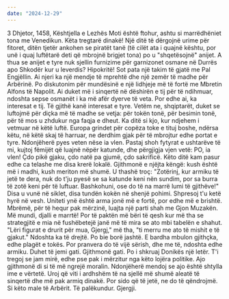 ```yaml
---
date: "2024-12-29"
---
```

3 Dhjetor, 1458, Kështjella e Lezhës
Moti është ftohur, ashtu si marrëdhëniet tona me Venedikun. Këta tregtarë dinakë! Një ditë të dërgojnë urime për fitoret, ditën tjetër ankohen se piratët tanë (të cilët ata i quajnë kështu, por unë i quaj luftëtarë deti që mbrojnë brigjet tona) po u "shqetësojnë" anijet. A thua se anijet e tyre nuk sjellin furnizime për garnizonet osmane në Durrës apo Shkodër kur u leverdis? Hipokritë!
Sot pata një takim të gjatë me Pal Engjëllin. Ai njeri ka një mendje të mprehtë dhe një zemër të madhe për Arbërinë. Po diskutonim për mundësinë e një lidhjeje më të fortë me Mbretin Alfons të Napolit. Ai duket më i sinqertë në dëshirën e tij për të ndihmuar, ndoshta sepse osmanët i ka më afër dyerve të veta. Por edhe ai, ka interesat e tij. Të gjithë kanë interesat e tyre. Vetëm ne, shqiptarët, duket se luftojmë për diçka më të madhe se vetja: për tokën tonë, për besimin tonë, për të mos u zhdukur nga faqja e dheut.
Ka ditë si kjo, kur ndjehem i vetmuar në këtë luftë. Europa grindet për copëza toke e tituj boshe, ndërsa këtu, në këtë skaj të harruar, ne derdhim gjak për të mbrojtur edhe portat e tyre. Ndonjëherë pyes veten nëse ia vlen. Pastaj shoh fytyrat e ushtarëve të mi, kujtoj fëmijët që luajnë nëpër katunde, dhe përgjigja vjen vetë: PO, ia vlen! Çdo pikë gjaku, çdo natë pa gjumë, çdo sakrificë.
Këto ditë kam pasur edhe ca telashe me disa krerë lokalë. Gjithmonë e njëjta këngë: kush është më i madhi, kush meriton më shumë. U thashë troç: "Zotërinj, kur armiku të jetë te dera, nuk do t'ju pyesë se sa katunde keni nën sundim, por sa burra të zotë keni për të luftuar. Bashkohuni, ose do të na marrë lumi të gjithëve!" Disa u vunë në siklet, disa tundën kokën në shenjë pohimi. Shpresoj t'u ketë hyrë në vesh. Uniteti ynë është arma jonë më e fortë, por edhe më e brishtë.
Mbrëmë, për të hequr pak mërzinë, luajta një parti shah me Gjon Muzakën. Më mundi, djalli e marrtë! Por të paktën më bëri të qesh kur më tha se strategjitë e mia në fushëbetejë janë më të mira se ato mbi tabelën e shahut. "Lëri figurat e drurit për mua, Gjergj," më tha, "ti merru me ato të mishit e të gjakut." Ndoshta ka të drejtë.
Po bie borë jashtë. E bardha mbulon gjithçka, edhe plagët e tokës. Por pranvera do të vijë sërish, dhe me të, ndoshta edhe armiku. Duhet të jemi gati. Gjithmonë gati.
Po i shkruaj Donikës një letër. T'i tregoj se jam mirë, edhe pse pak i mërzitur nga këto lojëra politike. Ajo gjithmonë di si të më ngrejë moralin. Ndonjëherë mendoj se ajo është shtylla ime e vërtetë.
Uroj që viti i ardhshëm të na sjellë më shumë aleatë të sinqertë dhe më pak armiq dinakë. Por sido që të jetë, ne do të qëndrojmë. Si këto male të Arbërit. Të palëkundur.
Gjergji.
